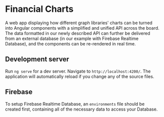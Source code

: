 # Financial Charts

A web app displaying how different graph libraries' charts can be turned into Angular components with a simplified and unified API across the board.
The data formatted in our newly described API can further be delivered from an external database (in our example with Firebase Realtime Database), and the components can be re-rendered in real time.

## Development server

Run `ng serve` for a dev server. Navigate to `http://localhost:4200/`. The application will automatically reload if you change any of the source files.

## Firebase

To setup Firebase Realtime Database, an `environments` file should be created first, containing all of the necessary data to access your Database.
